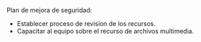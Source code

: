 Plan de mejora de seguridad:
- Establecer proceso de revision de los recursos.
- Capacitar al equipo sobre el recurso de archivos multimedia.

